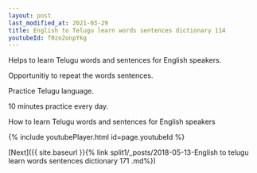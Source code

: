 ```yaml
---
layout: post
last_modified_at: 2021-03-29
title: English to Telugu learn words sentences dictionary 114 
youtubeId: f0zo2onpYkg
---
```

 
 
Helps to learn Telugu words and sentences for English speakers.

Opportunitiy to repeat the words sentences. 

Practice Telugu language. 
 
10 minutes practice every day. 
 
How to learn Telugu words and sentences for English speakers 
 
{% include youtubePlayer.html id=page.youtubeId %}
 
 
[Next]({{ site.baseurl }}{% link  split1/_posts/2018-05-13-English to telugu learn words sentences dictionary 171 .md%})
 
